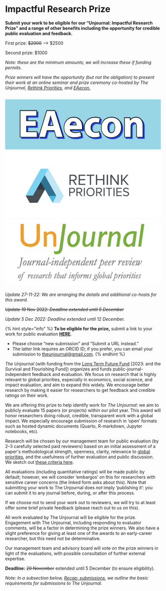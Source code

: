 # Impactful Research Prize

**Submit your work to be eligible for our “Unjournal: Impactful Research Prize” and a range of other benefits including the opportunity for credible public evaluation and feedback.**

First prize: ~~$2000~~ --> $2500

Second prize: $1000

_Note: these are the minimum amounts; we will increase these if funding permits._

_Prize winners will have the opportunity (but not the obligation) to present their work at an online seminar and prize ceremony co-hosted by The Unjournal,_ [_Rethink Priorities_](https://rethinkpriorities.org/)_, and_ [_EAecon._](https://forum.effectivealtruism.org/posts/9gLtXR6KkZEYie8Au/introducing-eaecon-community-building-project)

## <img src="../../../.gitbook/assets/image (3) (1).png" alt="" data-size="line"><img src="../../../.gitbook/assets/image (7) (1).png" alt="" data-size="line"><img src="../../../.gitbook/assets/image (2) (1).png" alt="" data-size="line">

_Update 27-11-22: We are arranging the details and additional co-hosts for this award._

~~_Update_ 19 Nov 2022: _Deadline extended until 5 December_~~

_Update 5 Dec 2022: Deadline extended until 12 December._

{% hint style="info" %}
**To be eligible for the prize,** submit a link to your work for public evaluation [**HERE**](https://unjournaldev.cloud68.co/login).

* Please choose “new submission” and “Submit a URL instead.”
* The latter link requires an ORCID ID; if you prefer, you can email your submission to [theunjournal@gmail.com](mailto:theunjournal@gmail.com).
{% endhint %}

_The Unjournal_ (with funding from the [Long Term Future Fund](https://funds.effectivealtruism.org/funds/far-future) \[2023: and the Survival and Flourishing Fund]) organizes and funds public-journal-independent feedback and evaluation. We focus on research that is highly relevant to global priorities, especially in economics, social science, and impact evaluation, and aim to expand this widely. We encourage better research by making it easier for researchers to get feedback and credible ratings on their work.

We are offering this prize to help identify work for _The Unjournal_: we aim to publicly evaluate 15 papers (or projects) within our pilot year. This award will honor researchers doing robust, credible, transparent work with a global impact. We especially encourage submission of research in ‘open’ formats such as hosted dynamic documents (Quarto, R-markdown, Jupyter notebooks, etc).

Research will be chosen by our management team for public evaluation (by 2–3 carefully selected paid reviewers) based on an initial assessment of a paper's methodological strength, openness, clarity, relevance to [global priorities](https://effective-giving-marketing.gitbook.io/unjournal-x-ea-and-global-priorities-research/the-field-and-ea-gp-research/what-is-ea-gp-relevant-research), and the usefulness of further evaluation and public discussion. We sketch out [these criteria here](https://effective-giving-marketing.gitbook.io/unjournal-x-ea-and-global-priorities-research/policies-projects-evaluation-workflow/policies-and-templates/considering-projects).

All evaluations (including quantitative ratings) will be made public by default; however, we will consider ‘embargos’ on this for researchers with sensitive career concerns (the linked form asks about this). Note that submitting your work to The Unjournal does _not_ imply ‘publishing it’: you can submit it to any journal before, during, or after this process.

If we choose not to send your work out to reviewers, we will try to at least offer some brief private feedback (please reach out to us on this).

All work evaluated by The Unjournal will be eligible for the prize. Engagement with The Unjournal, including responding to evaluator comments, will be a factor in determining the prize winners. We also have a slight preference for giving at least one of the awards to an early-career researcher, but this need not be determinative.

Our management team and advisory board will vote on the prize winners in light of the evaluations, with possible consultation of further external expertise.

**Deadline:** ~~20 November~~ extended until 5 December (to ensure eligibility).

_Note: In a subsection below,_ [_Recap: submissions_](recap-submissions.md)_, we outline the basic requirements for submissions to The Unjournal._
